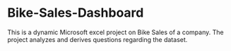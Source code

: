 # Bike-Sales-Dashboard
This is a dynamic Microsoft excel project on Bike Sales of a company. The project analyzes and derives questions regarding the dataset.
